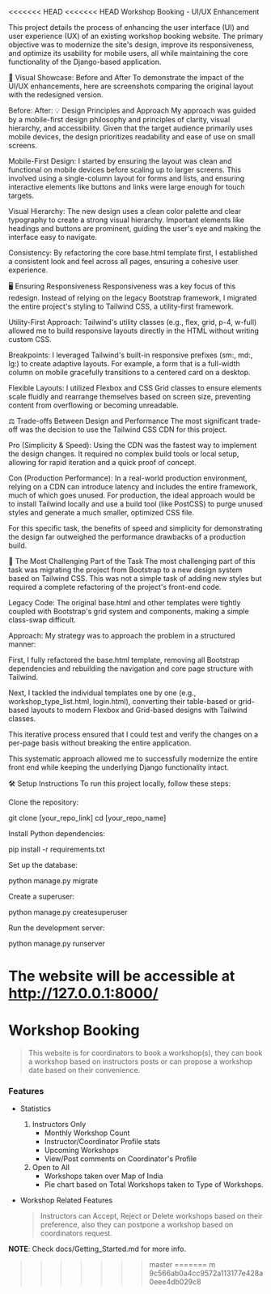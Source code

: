<<<<<<< HEAD
<<<<<<< HEAD
Workshop Booking - UI/UX Enhancement

This project details the process of enhancing the user interface (UI) and user experience (UX) of an existing workshop booking website. The primary objective was to modernize the site's design, improve its responsiveness, and optimize its usability for mobile users, all while maintaining the core functionality of the Django-based application.

📸 Visual Showcase: Before and After
To demonstrate the impact of the UI/UX enhancements, here are screenshots comparing the original layout with the redesigned version.

Before:
After:
💡 Design Principles and Approach
My approach was guided by a mobile-first design philosophy and principles of clarity, visual hierarchy, and accessibility. Given that the target audience primarily uses mobile devices, the design prioritizes readability and ease of use on small screens.

Mobile-First Design: I started by ensuring the layout was clean and functional on mobile devices before scaling up to larger screens. This involved using a single-column layout for forms and lists, and ensuring interactive elements like buttons and links were large enough for touch targets.

Visual Hierarchy: The new design uses a clean color palette and clear typography to create a strong visual hierarchy. Important elements like headings and buttons are prominent, guiding the user's eye and making the interface easy to navigate.

Consistency: By refactoring the core base.html template first, I established a consistent look and feel across all pages, ensuring a cohesive user experience.

🖥️ Ensuring Responsiveness
Responsiveness was a key focus of this redesign. Instead of relying on the legacy Bootstrap framework, I migrated the entire project's styling to Tailwind CSS, a utility-first framework.

Utility-First Approach: Tailwind's utility classes (e.g., flex, grid, p-4, w-full) allowed me to build responsive layouts directly in the HTML without writing custom CSS.

Breakpoints: I leveraged Tailwind's built-in responsive prefixes (sm:, md:, lg:) to create adaptive layouts. For example, a form that is a full-width column on mobile gracefully transitions to a centered card on a desktop.

Flexible Layouts: I utilized Flexbox and CSS Grid classes to ensure elements scale fluidly and rearrange themselves based on screen size, preventing content from overflowing or becoming unreadable.

⚖️ Trade-offs Between Design and Performance
The most significant trade-off was the decision to use the Tailwind CSS CDN for this project.

Pro (Simplicity & Speed): Using the CDN was the fastest way to implement the design changes. It required no complex build tools or local setup, allowing for rapid iteration and a quick proof of concept.

Con (Production Performance): In a real-world production environment, relying on a CDN can introduce latency and includes the entire framework, much of which goes unused. For production, the ideal approach would be to install Tailwind locally and use a build tool (like PostCSS) to purge unused styles and generate a much smaller, optimized CSS file.

For this specific task, the benefits of speed and simplicity for demonstrating the design far outweighed the performance drawbacks of a production build.

🚧 The Most Challenging Part of the Task
The most challenging part of this task was migrating the project from Bootstrap to a new design system based on Tailwind CSS. This was not a simple task of adding new styles but required a complete refactoring of the project's front-end code.

Legacy Code: The original base.html and other templates were tightly coupled with Bootstrap's grid system and components, making a simple class-swap difficult.

Approach: My strategy was to approach the problem in a structured manner:

First, I fully refactored the base.html template, removing all Bootstrap dependencies and rebuilding the navigation and core page structure with Tailwind.

Next, I tackled the individual templates one by one (e.g., workshop_type_list.html, login.html), converting their table-based or grid-based layouts to modern Flexbox and Grid-based designs with Tailwind classes.

This iterative process ensured that I could test and verify the changes on a per-page basis without breaking the entire application.

This systematic approach allowed me to successfully modernize the entire front end while keeping the underlying Django functionality intact.

🛠️ Setup Instructions
To run this project locally, follow these steps:

Clone the repository:

git clone [your_repo_link]
cd [your_repo_name]

Install Python dependencies:

pip install -r requirements.txt

Set up the database:

python manage.py migrate

Create a superuser:

python manage.py createsuperuser

Run the development server:

python manage.py runserver

The website will be accessible at http://127.0.0.1:8000/
=======
# **Workshop Booking**

> This website is for coordinators to book a workshop(s), they can book a workshop based on instructors posts or can propose a workshop date based on their convenience.


### Features
* Statistics
    1. Instructors Only
        * Monthly Workshop Count
        * Instructor/Coordinator Profile stats
        * Upcoming Workshops
        * View/Post comments on Coordinator's Profile
    2. Open to All
        * Workshops taken over Map of India
        * Pie chart based on Total Workshops taken to Type of Workshops.

* Workshop Related Features
    > Instructors can Accept, Reject or Delete workshops based on their preference, also they can postpone a workshop based on coordinators request.

__NOTE__: Check docs/Getting_Started.md for more info.
>>>>>>> master
=======
m
>>>>>>> 9c566ab0a4cc9572a113177e428a0eee4db029c8
